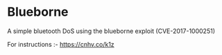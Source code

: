 # Blueborne

A simple bluetooth DoS using the blueborne exploit (CVE-2017-1000251)

For instructions :- https://cnhv.co/k1z
